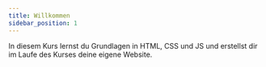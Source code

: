 ```yaml
---
title: Willkommen
sidebar_position: 1
---
```


In diesem Kurs lernst du Grundlagen in HTML, CSS und JS und erstellst dir im Laufe des Kurses deine eigene Website.
